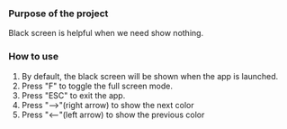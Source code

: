 ### Purpose of the project
Black screen is helpful when we need show nothing.
### How to use
1. By default, the black screen will be shown when the app is launched.
2. Press "F" to toggle the full screen mode.
3. Press "ESC" to exit the app.
4. Press "-->"(right arrow) to show the next color
5. Press "<--"(left arrow) to show the previous color 